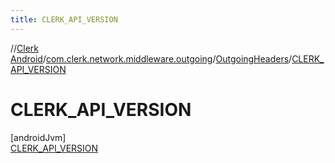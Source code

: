 ```yaml
---
title: CLERK_API_VERSION
---
```

//[Clerk Android](../../../../index.html)/[com.clerk.network.middleware.outgoing](../../index.html)/[OutgoingHeaders](../index.html)/[CLERK_API_VERSION](index.html)



# CLERK_API_VERSION



[androidJvm]\
[CLERK_API_VERSION](index.html)


